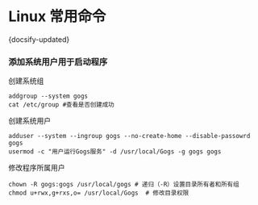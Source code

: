
# Linux 常用命令

{docsify-updated}

### 添加系统用户用于启动程序

创建系统组
```
addgroup --system gogs
cat /etc/group #查看是否创建成功
```

创建系统用户
```
adduser --system --ingroup gogs --no-create-home --disable-passowrd gogs
usermod -c "用户运行Gogs服务" -d /usr/local/Gogs -g gogs gogs
```

修改程序所属用户
```
chown -R gogs:gogs /usr/local/gogs # 递归（-R）设置目录所有者和所有组
chmod u+rwx,g+rxs,o= /usr/local/Gogs  # 修改目录权限
```





